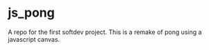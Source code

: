 # js_pong
A repo for the first softdev project. This is a remake of pong using a javascript canvas.
